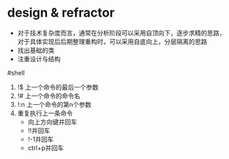 # design & refractor
* 对于技术复杂度而言，通常在分析阶段可以采用自顶向下，逐步求精的思路，对于具体实现后后期整理重构时，可以采用自底向上，分层隔离的思路
* 找出基础的类
* 注重设计与结构

#shell
1. !$ 上一个命令的最后一个参数
2. !# 上一个命令的命令名
3. !:n 上一个命令的第n个参数
4. 重复执行上一条命令
	* 向上方向键并回车
	* !!并回车
	* !-1并回车
	* ctrl+p并回车

